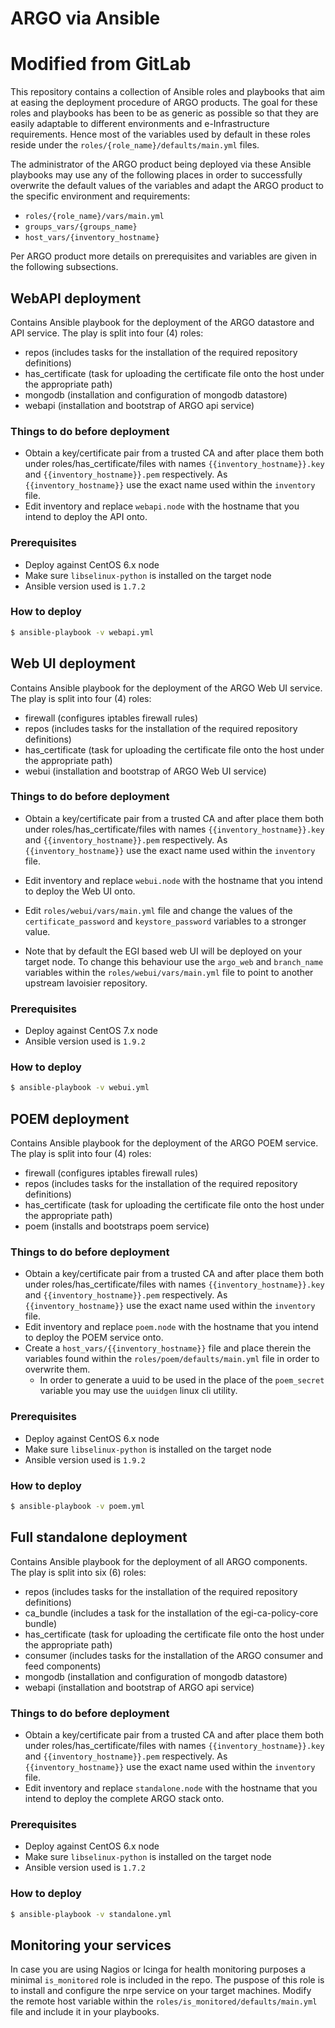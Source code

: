 # ARGO via Ansible

# Modified from GitLab


This repository contains a collection of Ansible roles and playbooks that aim at easing the deployment procedure of ARGO products. The goal for these roles and playbooks has been to be as generic as possible so that they are easily adaptable to different environments and e-Infrastructure requirements. Hence most of the variables used by default in these roles reside under the `roles/{role_name}/defaults/main.yml` files. 

The administrator of the ARGO product being deployed via these Ansible playbooks may use any of the following places in order to successfully overwrite the default values of the variables and adapt the ARGO product to the specific environment and requirements:
- `roles/{role_name}/vars/main.yml`
- `groups_vars/{groups_name}`
- `host_vars/{inventory_hostname}`

Per ARGO product more details on prerequisites and variables are given in the following subsections.

## WebAPI deployment

Contains Ansible playbook for the deployment of the ARGO datastore and API service. The play is split into four (4) roles:
- repos (includes tasks for the installation of the required repository definitions)
- has_certificate (task for uploading the certificate file onto the host under the appropriate path)
- mongodb (installation and configuration of mongodb datastore)
- webapi (installation and bootstrap of ARGO api service)

### Things to do before deployment

- Obtain a key/certificate pair from a trusted CA and after place them both under roles/has_certificate/files with names `{{inventory_hostname}}.key` and `{{inventory_hostname}}.pem` respectively. As `{{inventory_hostname}}` use the exact name used within the `inventory` file. 
- Edit inventory and replace `webapi.node` with the hostname that you intend to deploy the API onto. 

### Prerequisites

- Deploy against CentOS 6.x node
- Make sure `libselinux-python` is installed on the target node
- Ansible version used is `1.7.2`

### How to deploy

```bash
$ ansible-playbook -v webapi.yml
```


## Web UI deployment

Contains Ansible playbook for the deployment of the ARGO Web UI service. The play is split into four (4) roles:
- firewall (configures iptables firewall rules)
- repos (includes tasks for the installation of the required repository definitions)
- has_certificate (task for uploading the certificate file onto the host under the appropriate path)
- webui (installation and bootstrap of ARGO Web UI service)

### Things to do before deployment

- Obtain a key/certificate pair from a trusted CA and after place them both under roles/has_certificate/files with names `{{inventory_hostname}}.key` and `{{inventory_hostname}}.pem` respectively. As `{{inventory_hostname}}` use the exact name used within the `inventory` file. 
- Edit inventory and replace `webui.node` with the hostname that you intend to deploy the Web UI onto. 
- Edit `roles/webui/vars/main.yml` file and change the values of the `certificate_password` and `keystore_password` variables to a stronger value.

- Note that by default the EGI based web UI will be deployed on your target node. To change this behaviour use the `argo_web` and `branch_name` variables within the `roles/webui/vars/main.yml` file to point to another upstream lavoisier repository. 

### Prerequisites

- Deploy against CentOS 7.x node
- Ansible version used is `1.9.2`

### How to deploy

```bash
$ ansible-playbook -v webui.yml
```

## POEM deployment

Contains Ansible playbook for the deployment of the ARGO POEM service. The play is split into four (4) roles:
- firewall (configures iptables firewall rules)
- repos (includes tasks for the installation of the required repository definitions)
- has_certificate (task for uploading the certificate file onto the host under the appropriate path)
- poem (installs and bootstraps poem service)

### Things to do before deployment

- Obtain a key/certificate pair from a trusted CA and after place them both under roles/has_certificate/files with names `{{inventory_hostname}}.key` and `{{inventory_hostname}}.pem` respectively. As `{{inventory_hostname}}` use the exact name used within the `inventory` file. 
- Edit inventory and replace `poem.node` with the hostname that you intend to deploy the POEM service onto. 
- Create a `host_vars/{{inventory_hostname}}` file and place therein the variables found within the `roles/poem/defaults/main.yml` file in order to overwrite them. 
  - In order to generate a uuid to be used in the place of the `poem_secret` variable you may use the `uuidgen` linux cli utility. 

### Prerequisites

- Deploy against CentOS 6.x node
- Make sure `libselinux-python` is installed on the target node
- Ansible version used is `1.9.2`

### How to deploy

```bash
$ ansible-playbook -v poem.yml
```

## Full standalone deployment

Contains Ansible playbook for the deployment of all ARGO components. The play is split into six (6) roles:
- repos (includes tasks for the installation of the required repository definitions)
- ca_bundle (includes a task for the installation of the egi-ca-policy-core bundle)
- has_certificate (task for uploading the certificate file onto the host under the appropriate path)
- consumer (includes tasks for the installation of the ARGO consumer and feed components)
- mongodb (installation and configuration of mongodb datastore)
- webapi (installation and bootstrap of ARGO api service)

### Things to do before deployment

- Obtain a key/certificate pair from a trusted CA and after place them both under roles/has_certificate/files with names `{{inventory_hostname}}.key` and `{{inventory_hostname}}.pem` respectively. As `{{inventory_hostname}}` use the exact name used within the `inventory` file. 
- Edit inventory and replace `standalone.node` with the hostname that you intend to deploy the complete ARGO stack onto. 

### Prerequisites

- Deploy against CentOS 6.x node
- Make sure `libselinux-python` is installed on the target node
- Ansible version used is `1.7.2`

### How to deploy

```bash
$ ansible-playbook -v standalone.yml
```


## Monitoring your services

In case you are using Nagios or Icinga for health monitoring purposes a minimal `is_monitored` role is included in the repo. The puspose of this role is to install and configure the nrpe service on your target machines. Modify the remote host variable within the `roles/is_monitored/defaults/main.yml` file and include it in your playbooks. 
